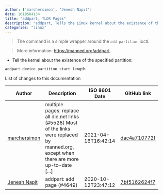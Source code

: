 ```yaml
---
author: ['marchersimon', 'Jenesh Napit']
date: 1618584134
title: "addpart, TLDR Pages"
description: "addpart, Tells the Linux kernel about the existence of the specified partition."
categories: "linux"
---
```

> The command is a simple wrapper around the `add partition` ioctl.

> More information: <https://manned.org/addpart>.

- Tell the kernel about the existence of the specified partition:

```bash
addpart device partition start length
```
List of changes to this documentation


Author | Description | ISO 8601 Date | GitHub link
------|-----|-----|-----
[marchersimon](mailto:50295997+marchersimon@users.noreply.github.com) | multiple pages: replace all die.net links (#5528) Most of the links were replaced by manned.org, except when there are more up-to-date [...] | 2021-04-16T16:42:14 | [dac4a710772f](https://github.com/tldr-pages/tldr/commit/dac4a710772f9adef5b9883172fb30ed2416c0eb)
[Jenesh Napit](mailto:47792836+jenesh@users.noreply.github.com) | addpart: add page (#4649) | 2020-10-12T23:47:12 | [7bf5162624f7](https://github.com/tldr-pages/tldr/commit/7bf5162624f75777d47076838b547d0658a808f9)

